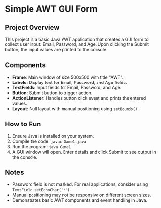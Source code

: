 
# Simple AWT GUI Form

## Project Overview
This project is a basic Java AWT application that creates a GUI form to collect user input: Email, Password, and Age. Upon clicking the Submit button, the input values are printed to the console.

## Components
- **Frame**: Main window of size 500x500 with title "AWT".
- **Labels**: Display text for Email, Password, and Age fields.
- **TextFields**: Input fields for Email, Password, and Age.
- **Button**: Submit button to trigger action.
- **ActionListener**: Handles button click event and prints the entered values.
- **Layout**: Null layout with manual positioning using `setBounds()`.

## How to Run
1. Ensure Java is installed on your system.
2. Compile the code: `javac Game1.java`
3. Run the program: `java Game1`
4. A GUI window will open. Enter details and click Submit to see output in the console.

## Notes
- Password field is not masked. For real applications, consider using `TextField.setEchoChar('*')`.
- Manual positioning may not be responsive on different screen sizes.
- Demonstrates basic AWT components and event handling in Java.
